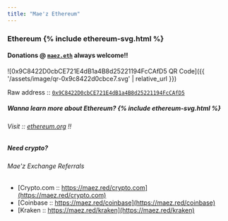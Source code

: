 ```yaml
---
title: "Mae'z Ethereum"
---
```

### Ethereum {% include ethereum-svg.html %} 
#### Donations @ [`maez.eth`](https://etherscan.io/nft/0x57f1887a8BF19b14fC0dF6Fd9B2acc9Af147eA85/112664262906390249624896624522168665269373410161761662826779783119465801390295) always welcome!!
![0x9C8422D0cbCE721E4dB1a4B8d25221194FcCAfD5 QR Code]({{ '/assets/image/qr-0x9c8422d0cbce7.svg' | relative_url }})

Raw address :: [`0x9C8422D0cbCE721E4dB1a4B8d25221194FcCAfD5`](https://etherscan.io/address/0x9c8422d0cbce721e4db1a4b8d25221194fccafd5)

##### Wanna learn more about Ethereum? {% include ethereum-svg.html %}
###### Visit :: [ethereum.org](https://ethereum.org/) !!

##### Need crypto?
###### Mae'z Exchange Referrals
- [Crypto.com :: https://maez.red/crypto.com](https://maez.red/crypto.com)
- [Coinbase :: https://maez.red/coinbase](https://maez.red/coinbase)
- [Kraken :: https://maez.red/kraken](https://maez.red/kraken)
